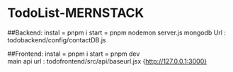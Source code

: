 # TodoList-MERNSTACK

##Backend:
instal = pnpm i
start = pnpm nodemon server.js
mongodb Url : todobackend/config/contactDB.js

##Frontend:
instal = pnpm i
start = pnpm dev<br>
main api url : todofrontend/src/api/baseurl.jsx {http://127.0.0.1:3000}<br>
